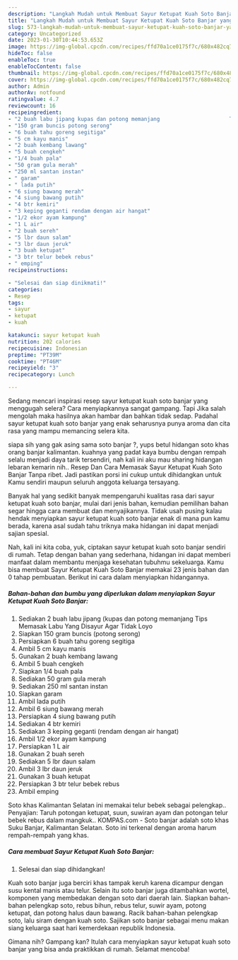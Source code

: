 ```yaml
---
description: "Langkah Mudah untuk Membuat Sayur Ketupat Kuah Soto Banjar yang Bikin Ngiler, Buat Buka Puasa}"
title: "Langkah Mudah untuk Membuat Sayur Ketupat Kuah Soto Banjar yang Bikin Ngiler, Buat Buka Puasa}"
slug: 573-langkah-mudah-untuk-membuat-sayur-ketupat-kuah-soto-banjar-yang-bikin-ngiler-buat-buka-puasa
category: Uncategorized
date: 2023-01-30T10:44:53.653Z
image: https://img-global.cpcdn.com/recipes/ffd70a1ce0175f7c/680x482cq70/sayur-ketupat-kuah-soto-banjar-foto-resep-utama.jpg
hideToc: false
enableToc: true
enableTocContent: false
thumbnail: https://img-global.cpcdn.com/recipes/ffd70a1ce0175f7c/680x482cq70/sayur-ketupat-kuah-soto-banjar-foto-resep-utama.jpg
cover: https://img-global.cpcdn.com/recipes/ffd70a1ce0175f7c/680x482cq70/sayur-ketupat-kuah-soto-banjar-foto-resep-utama.jpg
author: Admin
authorAv: notfound
ratingvalue: 4.7
reviewcount: 16
recipeingredient:
- "2 buah labu jipang kupas dan potong memanjang                      Tips Memasak Labu Yang Disayur Agar Tidak Loyo"
- "150 gram buncis potong serong"
- "6 buah tahu goreng segitiga"
- "5 cm kayu manis"
- "2 buah kembang lawang"
- "5 buah cengkeh"
- "1/4 buah pala"
- "50 gram gula merah"
- "250 ml santan instan"
- " garam"
- " lada putih"
- "6 siung bawang merah"
- "4 siung bawang putih"
- "4 btr kemiri"
- "3 keping geganti rendam dengan air hangat"
- "1/2 ekor ayam kampung"
- "1 L air"
- "2 buah sereh"
- "5 lbr daun salam"
- "3 lbr daun jeruk"
- "3 buah ketupat"
- "3 btr telur bebek rebus"
- " emping"
recipeinstructions:

- "Selesai dan siap dinikmati!"
categories:
- Resep
tags:
- sayur
- ketupat
- kuah

katakunci: sayur ketupat kuah 
nutrition: 202 calories
recipecuisine: Indonesian
preptime: "PT39M"
cooktime: "PT46M"
recipeyield: "3"
recipecategory: Lunch

---
```



Sedang mencari inspirasi resep sayur ketupat kuah soto banjar yang menggugah selera? Cara menyiapkannya sangat gampang. Tapi Jika salah mengolah maka hasilnya akan hambar dan bahkan tidak sedap. Padahal sayur ketupat kuah soto banjar yang enak seharusnya punya aroma dan cita rasa yang mampu memancing selera kita.


siapa sih yang gak asing sama soto banjar ?, yups betul hidangan soto khas orang banjar kalimantan. kuahnya yang padat kaya bumbu dengan rempah selalu menjadi daya tarik tersendiri, nah kali ini aku mau sharing hidangan lebaran kemarin nih.. Resep Dan Cara Memasak Sayur Ketupat Kuah Soto Banjar Tanpa ribet. Jadi pastikan porsi ini cukup untuk dihidangkan untuk Kamu sendiri maupun seluruh anggota keluarga tersayang.

Banyak hal yang sedikit banyak mempengaruhi kualitas rasa dari sayur ketupat kuah soto banjar, mulai dari jenis bahan, kemudian pemilihan bahan segar hingga cara membuat dan menyajikannya. Tidak usah pusing kalau hendak menyiapkan sayur ketupat kuah soto banjar enak di mana pun kamu berada, karena asal sudah tahu triknya maka hidangan ini dapat menjadi sajian spesial.


Nah, kali ini kita coba, yuk, ciptakan sayur ketupat kuah soto banjar sendiri di rumah. Tetap dengan bahan yang sederhana, hidangan ini dapat memberi manfaat dalam membantu menjaga kesehatan tubuhmu sekeluarga. Kamu bisa membuat Sayur Ketupat Kuah Soto Banjar memakai 23 jenis bahan dan 0 tahap pembuatan. Berikut ini cara dalam menyiapkan hidangannya.

<!--inarticleads1-->

##### Bahan-bahan dan bumbu yang diperlukan dalam menyiapkan Sayur Ketupat Kuah Soto Banjar:

1. Sediakan 2 buah labu jipang (kupas dan potong memanjang                      Tips Memasak Labu Yang Disayur Agar Tidak Loyo
1. Siapkan 150 gram buncis (potong serong)
1. Persiapkan 6 buah tahu goreng segitiga
1. Ambil 5 cm kayu manis
1. Gunakan 2 buah kembang lawang
1. Ambil 5 buah cengkeh
1. Siapkan 1/4 buah pala
1. Sediakan 50 gram gula merah
1. Sediakan 250 ml santan instan
1. Siapkan  garam
1. Ambil  lada putih
1. Ambil 6 siung bawang merah
1. Persiapkan 4 siung bawang putih
1. Sediakan 4 btr kemiri
1. Sediakan 3 keping geganti (rendam dengan air hangat)
1. Ambil 1/2 ekor ayam kampung
1. Persiapkan 1 L air
1. Gunakan 2 buah sereh
1. Sediakan 5 lbr daun salam
1. Ambil 3 lbr daun jeruk
1. Gunakan 3 buah ketupat
1. Persiapkan 3 btr telur bebek rebus
1. Ambil  emping


Soto khas Kalimantan Selatan ini memakai telur bebek sebagai pelengkap.. Penyajian: Taruh potongan ketupat, suun, suwiran ayam dan potongan telur bebek rebus dalam mangkuk.. KOMPAS.com - Soto banjar adalah soto khas Suku Banjar, Kalimantan Selatan. Soto ini terkenal dengan aroma harum rempah-rempah yang khas. 

<!--inarticleads2-->

##### Cara membuat Sayur Ketupat Kuah Soto Banjar:


1. Selesai dan siap dihidangkan!

Kuah soto banjar juga berciri khas tampak keruh karena dicampur dengan susu kental manis atau telur. Selain itu soto banjar juga ditambahkan wortel, komponen yang membedakan dengan soto dari daerah lain. Siapkan bahan-bahan pelengkap soto, rebus bihun, rebus telur, suwir ayam, potong ketupat, dan potong halus daun bawang. Racik bahan-bahan pelengkap soto, lalu siram dengan kuah soto. Sajikan soto banjar sebagai menu makan siang keluarga saat hari kemerdekaan republik Indonesia. 

Gimana nih? Gampang kan? Itulah cara menyiapkan sayur ketupat kuah soto banjar yang bisa anda praktikkan di rumah. Selamat mencoba!
